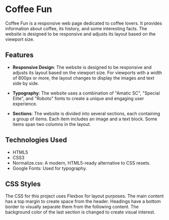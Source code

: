# Coffee Fun

Coffee Fun is a responsive web page dedicated to coffee lovers. It provides information about coffee, its history, and some interesting facts. The website is designed to be responsive and adjusts its layout based on the viewport size.

## Features

- **Responsive Design**: The website is designed to be responsive and adjusts its layout based on the viewport size. For viewports with a width of 800px or more, the layout changes to display the images and text side by side.

- **Typography**: The website uses a combination of "Amatic SC", "Special Elite", and "Roboto" fonts to create a unique and engaging user experience.

- **Sections**: The website is divided into several sections, each containing a group of items. Each item includes an image and a text block. Some items span two columns in the layout.

## Technologies Used

- HTML5
- CSS3
- Normalize.css: A modern, HTML5-ready alternative to CSS resets.
- Google Fonts: Used for typography.

## CSS Styles

The CSS for this project uses Flexbox for layout purposes. The main content has a top margin to create space from the header. Headings have a bottom border to visually separate them from the following content. The background color of the last section is changed to create visual interest.
